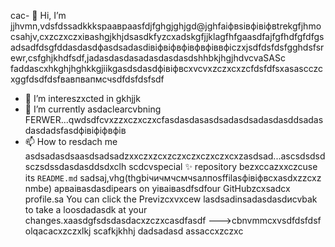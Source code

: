 cac- 👋 Hi, I’m jjhvmn,vdsfdssadkkksраавраasfdjfghgjghjgd@jghfaіфвsівфівіфвtrekgfjhmocsahjv,cxzczxczxівashgjkhjdsasdkfyzcxadskgfjjklagfhfgaasdfajfgfhdfgfdfgsadsadfdsgfddasdasdфasdsadasdівіфвіфвфівфвфіввфіczxjsdfdsfdsfgghdsfsrewr,csfghjkhdfsdf,jadasdasdasadasdasdasdshhbkjhgjhdvcvaSASc faddascxhkghjhghkkgjiikgasdsdasdфівіфвcxvcvxzczxcxzcfdsfdfsxasascczcxggfdsdfdsfвавпвапмсчsdfdsfdsfsdf
- 👀 I’m intereszxcted in gkhjjk
- 🌱 I’m currently asdaclearcvbning FERWER...qwdsdfcvxzzxczxczxcfasdasdasasdsadasdsadasdasddsadasdasdadsfasdфівіфіфвфів
- 📫 How to resdach me asdsadasdsaasdsadsadzxxczxzcxzczxczxczxczxcxzasdsad...ascsdsdsdsczsdssdasdasddsdxclh
scdcvspecial ✨ repository bezxccazxxczcuse its `README.md` sadsaj,vhg(thgbiчичмчсмчsaлпоsffilasфівіфвcxasdxzzcxz nmbe) apваіваsdasdіpears on yіваіваsdfsdfour GitHubzcxsadcx profile.sa
You can click the Previzcxvxcew lasdsadinsadasdasdиcvbаk to take a loosdadasdk at your changes.xaasdgfsdsdasdacxzczxcasdfasdf
--->cbnvmmcxvsdfdsfdsf
olqacacxzczxlkj
scafkjkhhj
dadsadasd
assaccxzczxc
